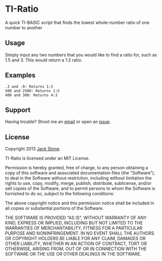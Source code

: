 TI-Ratio
========

A quick TI-BASIC script that finds the lowest whole-number ratio of one number to another

Usage
-----

Simply input any two numbers that you would like to find a ratio for, such as 1.5 and 3.  This would return a 1:2 ratio.

Examples
--------

```
.3 and .9: Returns 1:3
500 and 2500: Returns 1:5
400 and 300: Returns 4:3
```

Support
-------

Having trouble? Shoot me an [email](mailto:jack@jackstonedev.com "Email") or open an [issue](https://github.com/JackStoneDev/TI-Ratio/issues/new "Issue").

License
-------

Copyright 2013 [Jack Stone](http://jackstonedev.com "Jack Stone").

TI-Ratio is licensed under an MIT License.

Permission is hereby granted, free of charge, to any person obtaining a copy of this software and associated documentation files (the "Software"), to deal in the Software without restriction, including without limitation the rights to use, copy, modify, merge, publish, distribute, sublicense, and/or sell copies of the Software, and to permit persons to whom the Software is furnished to do so, subject to the following conditions: 

The above copyright notice and this permission notice shall be included in all copies or substantial portions of the Software. 

THE SOFTWARE IS PROVIDED "AS IS", WITHOUT WARRANTY OF ANY KIND, EXPRESS OR IMPLIED, INCLUDING BUT NOT LIMITED TO THE WARRANTIES OF MERCHANTABILITY, FITNESS FOR A PARTICULAR PURPOSE AND NONINFRINGEMENT. IN NO EVENT SHALL THE AUTHORS OR COPYRIGHT HOLDERS BE LIABLE FOR ANY CLAIM, DAMAGES OR OTHER LIABILITY, WHETHER IN AN ACTION OF CONTRACT, TORT OR OTHERWISE, ARISING FROM, OUT OF OR IN CONNECTION WITH THE SOFTWARE OR THE USE OR OTHER DEALINGS IN THE SOFTWARE.
